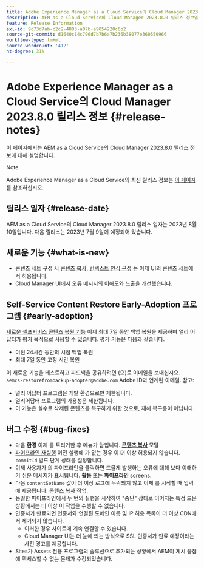 ```yaml
---
title: Adobe Experience Manager as a Cloud Service의 Cloud Manager 2023.8.0 릴리스 정보
description: AEM as a Cloud Service의 Cloud Manager 2023.8.0 릴리스 정보입니다.
feature: Release Information
exl-id: 9c73d7ab-c2c2-4803-a07b-e9054220c6b2
source-git-commit: d1640c14c796d7b7b6a7b236b38077e360559966
workflow-type: tm+mt
source-wordcount: '412'
ht-degree: 31%

---
```



# Adobe Experience Manager as a Cloud Service의 Cloud Manager 2023.8.0 릴리스 정보 {#release-notes}

이 페이지에서는 AEM as a Cloud Service의 Cloud Manager 2023.8.0 릴리스 정보에 대해 설명합니다.

>[!NOTE]
>
>Adobe Experience Manager as a Cloud Service의 최신 릴리스 정보는 [이 페이지](/help/release-notes/release-notes-cloud/release-notes-current.md)를 참조하십시오.

## 릴리스 일자 {#release-date}

AEM as a Cloud Service의 Cloud Manager 2023.8.0 릴리스 일자는 2023년 8월 10일입니다. 다음 릴리스는 2023년 7월 9일에 예정되어 있습니다.

## 새로운 기능 {#what-is-new}

* 콘텐츠 세트 구성 시 [콘텐츠 복사,](/help/implementing/developing/tools/content-copy.md) [컨텍스트 인식 구성](/help/implementing/developing/introduction/configurations.md) 는 이제 UI의 콘텐츠 세트에서 허용됩니다.
* Cloud Manager UI에서 오류 메시지의 이해도와 노출을 개선했습니다.

## Self-Service Content Restore Early-Adoption 프로그램 {#early-adoption}

[새로운 셀프서비스 콘텐츠 복원 기능](/help/operations/restore.md) 이제 최대 7일 동안 백업 복원을 제공하며 얼리 어답터가 평가 목적으로 사용할 수 있습니다. 평가 기능은 다음과 같습니다.

* 이전 24시간 동안의 시점 백업 복원
* 최대 7일 동안 고정 시간 복원

이 새로운 기능을 테스트하고 피드백을 공유하려면 (으)로 이메일을 보내십시오. `aemcs-restorefrombackup-adopter@adobe.com` Adobe ID과 연계된 이메일. 참고:

* 얼리 어답터 프로그램은 개발 환경으로만 제한됩니다.
* 얼리어답터 프로그램의 가용성은 제한됩니다.
* 이 기능은 실수로 삭제된 콘텐츠를 복구하기 위한 것으로, 재해 복구용이 아닙니다.

## 버그 수정 {#bug-fixes}

* 다음 **환경** 이제 를 트리거한 후 메뉴가 닫힙니다. **[콘텐츠 복사](/help/implementing/developing/tools/content-copy.md)** 모달
* [파이프라인 재실행](/help/implementing/cloud-manager/deploy-code.md#reexecute-deployment) 이전 실행에 가 없는 경우 이 더 이상 허용되지 않습니다. `commitId` 빌드 단계 상태를 설정합니다.
* 이제 사용자가 의 파이프라인을 클릭하면 드물게 발생하는 오류에 대해 보다 이해하기 쉬운 메시지가 표시됩니다. **활동** 또는 **파이프라인** screens.
* 다음 `contentSetName` 값이 더 이상 로그에 누락되지 않고 이제 를 시작할 때 입력에 제공됩니다. [콘텐츠 복사](/help/implementing/developing/tools/content-copy.md) 작업.
* 동일한 파이프라인에서 두 번의 실행을 시작하여 &quot;중단&quot; 상태로 이어지는 특정 드문 상황에서는 더 이상 이 작업을 수행할 수 없습니다.
* 인증서가 만료되면 인증서와 연결된 도메인 이름 및 IP 허용 목록이 더 이상 CDN에서 제거되지 않습니다.
   * 이러한 경우 사이트에 계속 연결할 수 있습니다.
   * [](/help/implementing/cloud-manager/managing-ssl-certifications/introduction.md)Cloud Manager UI는 더 눈에 띄는 방식으로 SSL 인증서가 만료 예정이라는 사전 경고를 제공합니다.
* Sites가 Assets 전용 프로그램의 솔루션으로 추가되는 상황에서 AEM이 게시 끝점에 액세스할 수 없는 문제가 수정되었습니다.

